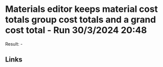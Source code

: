 # Materials editor keeps material cost totals group cost totals and a grand cost total - Run 30/3/2024 20:48

Result: -

## Links